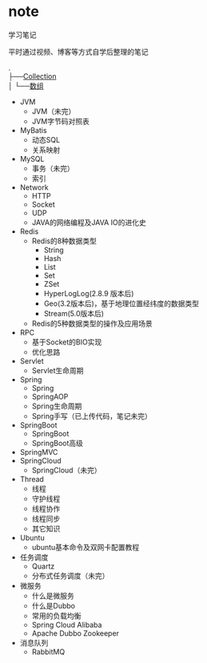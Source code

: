# note
学习笔记

平时通过视频、博客等方式自学后整理的笔记

.</br>
	├──<a href="./Collection">Collection</a></br>
	│	└──<a href="./Collection/数组.md">数组</a></br>

- JVM
  - JVM（未完）
  - JVM字节码对照表
- MyBatis
  - 动态SQL
  - 关系映射
- MySQL
  - 事务（未完）
  - 索引
- Network
  - HTTP
  - Socket
  - UDP
  - JAVA的网络编程及JAVA IO的进化史
- Redis
  - Redis的8种数据类型
    - String
    - Hash
    - List
    - Set
    - ZSet
    - HyperLogLog(2.8.9 版本后)
    - Geo(3.2版本后)，基于地理位置经纬度的数据类型
    - Stream(5.0版本后)
  - Redis的5种数据类型的操作及应用场景
- RPC
  - 基于Socket的BIO实现
  - 优化思路
- Servlet
  - Servlet生命周期
- Spring
  - Spring
  - SpringAOP
  - Spring生命周期
  - Spring手写（已上传代码，笔记未完）
- SpringBoot
  - SpringBoot
  - SpringBoot高级
- SpringMVC
- SpringCloud
  - SpringCloud（未完）
- Thread
  - 线程
  - 守护线程
  - 线程协作
  - 线程同步
  - 其它知识
- Ubuntu
  - ubuntu基本命令及双网卡配置教程
- 任务调度
  - Quartz
  - 分布式任务调度（未完）
- 微服务
  - 什么是微服务
  - 什么是Dubbo
  - 常用的负载均衡
  - Spring Cloud Alibaba
  - Apache Dubbo Zookeeper
- 消息队列
  - RabbitMQ